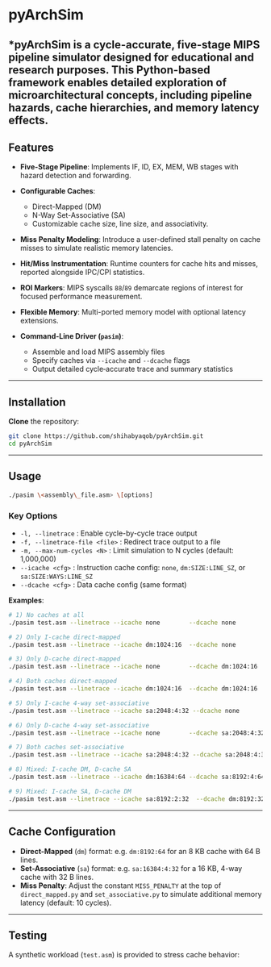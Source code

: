# pyArchSim

***pyArchSim** is a cycle-accurate, five-stage MIPS pipeline simulator designed for educational and research purposes. This Python-based framework enables detailed exploration of microarchitectural concepts, including pipeline hazards, cache hierarchies, and memory latency effects.
---
## Features

* **Five-Stage Pipeline**: Implements IF, ID, EX, MEM, WB stages with hazard detection and forwarding.
* **Configurable Caches**:

  * Direct-Mapped (DM)
  * N-Way Set-Associative (SA)
  * Customizable cache size, line size, and associativity.
* **Miss Penalty Modeling**: Introduce a user-defined stall penalty on cache misses to simulate realistic memory latencies.
* **Hit/Miss Instrumentation**: Runtime counters for cache hits and misses, reported alongside IPC/CPI statistics.
* **ROI Markers**: MIPS syscalls `88`/`89` demarcate regions of interest for focused performance measurement.
* **Flexible Memory**: Multi-ported memory model with optional latency extensions.
* **Command-Line Driver (`pasim`)**:

  * Assemble and load MIPS assembly files
  * Specify caches via `--icache` and `--dcache` flags
  * Output detailed cycle‐accurate trace and summary statistics
---
## Installation

  **Clone** the repository:

   ```bash
   git clone https://github.com/shihabyaqob/pyArchSim.git
   cd pyArchSim
   ```
---
## Usage

   ```bash
   ./pasim \<assembly\_file.asm> \[options]
   ```

### Key Options

* `-l, --linetrace`               : Enable cycle-by-cycle trace output
* `-f, --linetrace-file <file>`   : Redirect trace output to a file
* `-m, --max-num-cycles <N>`      : Limit simulation to N cycles (default: 1,000,000)
* `--icache <cfg>`                : Instruction cache config: `none`, `dm:SIZE:LINE_SZ`, or `sa:SIZE:WAYS:LINE_SZ`
* `--dcache <cfg>`                : Data cache config (same format)

**Examples**: 
   ```bash
   # 1) No caches at all
   ./pasim test.asm --linetrace --icache none        --dcache none
   
   # 2) Only I-cache direct-mapped
   ./pasim test.asm --linetrace --icache dm:1024:16  --dcache none
   
   # 3) Only D-cache direct-mapped
   ./pasim test.asm --linetrace --icache none        --dcache dm:1024:16
   
   # 4) Both caches direct-mapped
   ./pasim test.asm --linetrace --icache dm:1024:16  --dcache dm:1024:16
   
   # 5) Only I-cache 4-way set-associative
   ./pasim test.asm --linetrace --icache sa:2048:4:32 --dcache none
   
   # 6) Only D-cache 4-way set-associative
   ./pasim test.asm --linetrace --icache none        --dcache sa:2048:4:32
   
   # 7) Both caches set-associative
   ./pasim test.asm --linetrace --icache sa:2048:4:32 --dcache sa:2048:4:32
   
   # 8) Mixed: I-cache DM, D-cache SA
   ./pasim test.asm --linetrace --icache dm:16384:64 --dcache sa:8192:4:64
   
   # 9) Mixed: I-cache SA, D-cache DM
   ./pasim test.asm --linetrace --icache sa:8192:2:32  --dcache dm:8192:32

   ```
---
## Cache Configuration

* **Direct-Mapped** (`dm`) format:  e.g. `dm:8192:64` for an 8 KB cache with 64 B lines.
* **Set-Associative** (`sa`) format:  e.g. `sa:16384:4:32` for a 16 KB, 4-way cache with 32 B lines.
* **Miss Penalty**: Adjust the constant `MISS_PENALTY` at the top of `direct_mapped.py` and `set_associative.py` to simulate additional memory latency (default: 10 cycles).
---
## Testing

A synthetic workload (`test.asm`) is provided to stress cache behavior:

